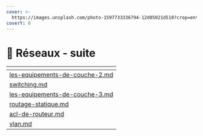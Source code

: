 ```yaml
---
cover: >-
  https://images.unsplash.com/photo-1597733336794-12d05021d510?crop=entropy&cs=tinysrgb&fm=jpg&ixid=MnwxOTcwMjR8MHwxfHNlYXJjaHwyfHxuZXR3b3JrfGVufDB8fHx8MTY3NDgzNDUzNA&ixlib=rb-4.0.3&q=80
coverY: 0
---
```


# 📡 Réseaux - suite

<table data-view="cards"><thead><tr><th data-card-target data-type="content-ref"></th></tr></thead><tbody><tr><td><a href="les-equipements-de-couche-2.md">les-equipements-de-couche-2.md</a></td></tr><tr><td><a href="switching.md">switching.md</a></td></tr><tr><td><a href="les-equipements-de-couche-3.md">les-equipements-de-couche-3.md</a></td></tr><tr><td><a href="routage-statique.md">routage-statique.md</a></td></tr><tr><td><a href="acl-de-routeur.md">acl-de-routeur.md</a></td></tr><tr><td><a href="vlan.md">vlan.md</a></td></tr></tbody></table>

